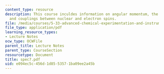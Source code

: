 ```yaml
---
content_type: resource
description: This course inculdes information on angular momentum, the chemical shift,
  and couplings between nuclear and electron spins.
file: /media/courses/5-33-advanced-chemical-experimentation-and-instrumentation-fall-2007/e094ec5c456d1d8553571ba09ee2a45b_spec7.pdf
file_type: application/pdf
learning_resource_types:
- Lecture Notes
ocw_type: OCWFile
parent_title: Lecture Notes
parent_type: CourseSection
resourcetype: Document
title: spec7.pdf
uid: e094ec5c-456d-1d85-5357-1ba09ee2a45b
---
```

